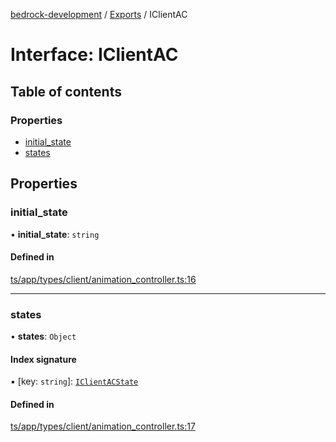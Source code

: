 [bedrock-development](../README.md) / [Exports](../modules.md) / IClientAC

# Interface: IClientAC

## Table of contents

### Properties

- [initial\_state](IClientAC.md#initial_state)
- [states](IClientAC.md#states)

## Properties

### initial\_state

• **initial\_state**: `string`

#### Defined in

[ts/app/types/client/animation_controller.ts:16](https://github.com/DauntlessStudio/Bedrock-Developments/blob/c7d1542/ts/app/types/client/animation_controller.ts#L16)

___

### states

• **states**: `Object`

#### Index signature

▪ [key: `string`]: [`IClientACState`](IClientACState.md)

#### Defined in

[ts/app/types/client/animation_controller.ts:17](https://github.com/DauntlessStudio/Bedrock-Developments/blob/c7d1542/ts/app/types/client/animation_controller.ts#L17)
